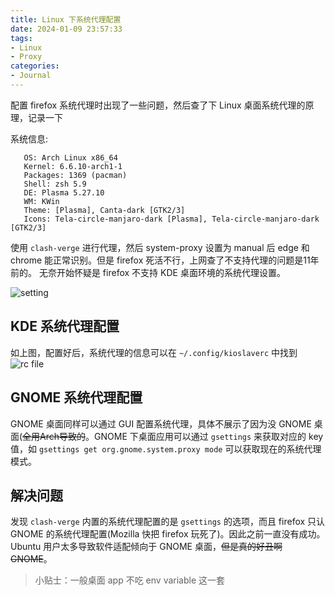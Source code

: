 ```yaml
---
title: Linux 下系统代理配置
date: 2024-01-09 23:57:33
tags:
- Linux
- Proxy
categories:
- Journal
---
```

配置 firefox 系统代理时出现了一些问题，然后查了下 Linux 桌面系统代理的原理，记录一下

系统信息:

```text
   OS: Arch Linux x86_64 
   Kernel: 6.6.10-arch1-1 
   Packages: 1369 (pacman) 
   Shell: zsh 5.9 
   DE: Plasma 5.27.10 
   WM: KWin 
   Theme: [Plasma], Canta-dark [GTK2/3] 
   Icons: Tela-circle-manjaro-dark [Plasma], Tela-circle-manjaro-dark [GTK2/3] 
```

使用 `clash-verge` 进行代理，然后 system-proxy 设置为 manual 后 edge 和 chrome 能正常识别。但是 firefox 死活不行，上网查了不支持代理的问题是11年前的。 无奈开始怀疑是 firefox 不支持 KDE 桌面环境的系统代理设置。

![setting](2024-01-10_01-00.png)

## KDE 系统代理配置

如上图，配置好后，系统代理的信息可以在 `~/.config/kioslaverc` 中找到
![rc file](2024-01-10_01-04.png)

## GNOME 系统代理配置

GNOME 桌面同样可以通过 GUI 配置系统代理，具体不展示了因为没 GNOME 桌面(~~全用Arch导致的~~。GNOME 下桌面应用可以通过 `gsettings` 来获取对应的 key 值，如 `gsettings get org.gnome.system.proxy mode` 可以获取现在的系统代理模式。

## 解决问题

发现 `clash-verge` 内置的系统代理配置的是 `gsettings` 的选项，而且 firefox 只认 GNOME 的系统代理配置(Mozilla 快把 firefox 玩死了)。因此之前一直没有成功。Ubuntu 用户太多导致软件适配倾向于 GNOME 桌面，~~但是真的好丑啊 GNOME~~。

>小贴士：一般桌面 app 不吃 env variable 这一套
